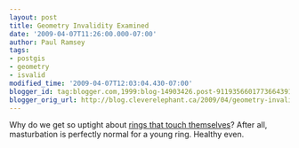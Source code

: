 ```yaml
---
layout: post
title: Geometry Invalidity Examined
date: '2009-04-07T11:26:00.000-07:00'
author: Paul Ramsey
tags:
- postgis
- geometry
- isvalid
modified_time: '2009-04-07T12:03:04.430-07:00'
blogger_id: tag:blogger.com,1999:blog-14903426.post-9119356601773664391
blogger_orig_url: http://blog.cleverelephant.ca/2009/04/geometry-invalidity-examined.html
---
```


Why do we get so uptight about [rings that touch themselves](http://docs.opengeo.org/geospiel/2009/04/07/filtering-invalid-geometry-in-postgis/)? After all, masturbation is perfectly normal for a young ring. Healthy even.

